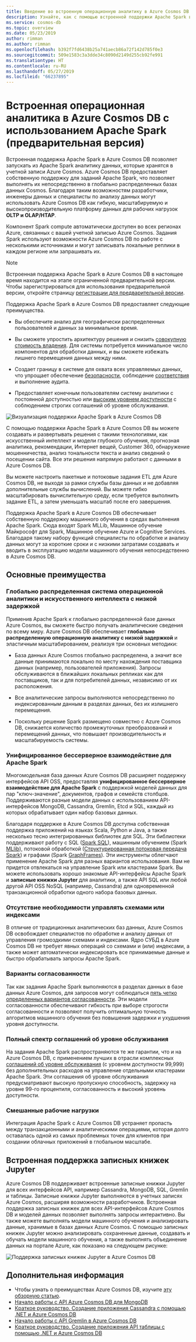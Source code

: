 ```yaml
---
title: Введение во встроенную операционную аналитику в Azure Cosmos DB с использованием Apache Spark
description: Узнайте, как с помощью встроенной поддержки Apache Spark в Azure Cosmos DB выполнять задачи операционной аналитики и искусственного интеллекта.
ms.service: cosmos-db
ms.topic: overview
ms.date: 05/23/2019
author: rimman
ms.author: rimman
ms.openlocfilehash: b392f7fd6438b25a741aecb86a72f142d785f0e3
ms.sourcegitcommit: 509e1583c3a3dde34c8090d2149d255cb92fe991
ms.translationtype: HT
ms.contentlocale: ru-RU
ms.lasthandoff: 05/27/2019
ms.locfileid: "66237895"
---
```

# <a name="built-in-operational-analytics-in-azure-cosmos-db-with-apache-spark-preview"></a>Встроенная операционная аналитика в Azure Cosmos DB с использованием Apache Spark (предварительная версия) 

Встроенная поддержка Apache Spark в Azure Cosmos DB позволяет запускать из Apache Spark аналитику данных, которые хранятся в учетной записи Azure Cosmos. Azure Cosmos DB предоставляет собственную поддержку для заданий Apache Spark, что позволяет выполнять их непосредственно в глобально распределенных базах данных Cosmos. Благодаря таким возможностям разработчики, инженеры данных и специалисты по анализу данных могут использовать Azure Cosmos DB как гибкую, масштабируемую и высокопроизводительную платформу данных для рабочих нагрузок **OLTP и OLAP/HTAP**. 

Компонент Spark compute автоматически доступен во всех регионах Azure, связанных с вашей учетной записью Azure Cosmos. Задания Spark используют возможности Azure Cosmos DB по работе с несколькими источниками и могут записывать локальные реплики в каждом регионе или запрашивать их. 

> [!NOTE]
> Встроенная поддержка Apache Spark в Azure Cosmos DB в настоящее время находится на этапе ограниченной предварительной версии. Чтобы зарегистрироваться для использования предварительной версии, откройте страницу [регистрации для предварительной версии](https://portal.azure.com/?feature.customportal=false#create/Microsoft.DocumentDB). 

Поддержка Apache Spark в Azure Cosmos DB предоставляет следующие преимущества.

* Вы обеспечите анализ для географически распределенных пользователей и данных за минимальное время.

* Вы сможете упростить архитектуру решения и снизить [совокупную стоимость владения](total-cost-ownership.md). Для системы потребуется минимальное число компонентов для обработки данных, и вы сможете избежать лишнего перемещения данных между ними.

* Создает границу в системе для охвата всех управляемых данных, что упрощает обеспечение [безопасности](secure-access-to-data.md), соблюдение [соответствия](compliance.md) и выполнение аудита.

* Предоставляет конечным пользователям систему аналитики с постоянной доступностью или [высоким уровнем доступности](high-availability.md) с соблюдением строгих соглашений об уровне обслуживания.

![Визуализация поддержки Apache Spark в Azure Cosmos DB](./media/spark-api-introduction/spark-api-visualization.png)
 
С помощью поддержки Apache Spark в Azure Cosmos DB вы можете создавать и развертывать решения с такими технологиями, как искусственный интеллект и модели глубокого обучения, прогнозная аналитика, рекомендации, Интернет вещей, Customer 360, обнаружение мошенничества, анализ тональности текста и анализ сведений о посещении сайта. Все эти решения напрямую работают с данными в Azure Cosmos DB.

Вы можете настроить пакетные и потоковые задания ETL для Azure Cosmos DB, не выходя за рамки службы базы данных и не добавляя дополнительные службы вычислений. Вы можете гибко масштабировать вычислительную среду, если требуется выполнить задание ETL, а затем уменьшать масштаб после его завершения.

Поддержка Apache Spark в Azure Cosmos DB обеспечивает собственную поддержку машинного обучения в средах выполнения Apache Spark. Сюда входят Spark MLLib, Машинное обучение Майкрософт для Spark, Машинное обучение Azure и Cognitive Services. Благодаря такому набору функций специалисты по обработке и анализу данных могут за короткие сроки и с низкими затратами создавать и вводить в эксплуатацию модели машинного обучения непосредственно в Azure Cosmos DB.


## <a name="key-benefits"></a>Основные преимущества

### <a name="globally-distributed-low-latency-operational-analytics-and-ai"></a>Глобально распределенная система операционной аналитики и искусственного интеллекта с низкой задержкой

Применив Apache Spark к глобально распределенной базе данных Azure Cosmos, вы сможете быстро получать аналитические сведения по всему миру. Azure Cosmos DB обеспечивает **глобально распределенную операционную аналитику с низкой задержкой** и эластичным масштабированием, реализуя три основных методики:

* База данных Azure Cosmos глобально распределена, а значит все данные принимаются локально по месту нахождения поставщика данных (например, пользователей приложения). Запросы обслуживаются в ближайших локальных репликах как для поставщиков, так и для потребителей данных, независимо от их расположения. 

* Все аналитические запросы выполняются непосредственно по индексированным данным в разделах данных, без их излишнего перемещения. 

* Поскольку решение Spark размещено совместно с Azure Cosmos DB, снижается количество промежуточных преобразований и перемещений данных, что повышает производительность и масштабируемость системы.

### <a name="unified-serverless-experience-for-apache-spark"></a>Унифицированное бессерверное взаимодействие для Apache Spark

Многомодельная база данных Azure Cosmos DB расширяет поддержку интерфейсов API OSS, предоставляя **унифицированное бессерверное взаимодействие для Apache Spark** с поддержкой моделей данных для пар "ключ-значение", документов, графов и семейств столбцов. Поддерживаются разные модели данных с использованием API-интерфейсов MongoDB, Cassandra, Gremlin, Etcd и SQL, каждый из которых обрабатывает один набор базовых данных. 

Благодаря поддержке в Azure Cosmos DB доступна собственная поддержка приложений на языках Scala, Python и Java, а также несколько тесно интегрированных библиотек для SQL. Эти библиотеки поддерживают работу с SQL ([Spark SQL](https://spark.apache.org/sql/)), машинным обучением (Spark [MLlib](https://spark.apache.org/mllib/)), потоковой обработкой ([Структурированная потоковая передача Spark](https://spark.apache.org/streaming/)) и графами (Spark [GraphFrames]( https://docs.databricks.com/spark/latest/graph-analysis/graphframes/user-guide-python.html)). Эти инструменты облегчают применение Apache Spark для разных вариантов использования. Вам не придется отвлекаться на управление Spark или кластерами Spark. Вы можете использовать хорошо знакомые API-интерфейсы Apache Spark и **записные книжки Jupyter** для аналитики, а также API SQL или любой другой API OSS NoSQL (например, Cassandra) для одновременной транзакционной обработки одного набора базовых данных.

### <a name="no-schema-or-index-management"></a>Отсутствие необходимости управлять схемами или индексами

В отличие от традиционных аналитических баз данных, Azure Cosmos DB освобождает специалистов по обработке и анализу данных от управления громоздкими схемами и индексами. Ядро СУБД в Azure Cosmos DB не требует явных операций со схемами и (или) индексами, а также может автоматически индексировать все принимаемые данные и быстро обрабатывать запросы Apache Spark. 

### <a name="consistency-choices"></a>Варианты согласованности

Так как задания Apache Spark выполняются в разделах данных в базе данных Azure Cosmos, для запросов могут соблюдаться [пять четко определенных вариантов согласованности](consistency-levels.md). Эти модели согласованности обеспечивают гибкость при выборе строгости согласованности и позволяют получить оптимальную точность алгоритмов машинного обучения без повышения задержки и ухудшения уровня доступности. 

### <a name="comprehensive-slas"></a>Полный спектр соглашений об уровне обслуживания

На задания Apache Spark распространяются те же гарантии, что и на Azure Cosmos DB, с применением лучших в отрасли комплексных [соглашений об уровне обслуживания](https://azure.microsoft.com/support/legal/sla/documentdb/v1_1/) (с уровнем доступности 99,999) без дополнительных расходов на управление отдельными кластерами Apache Spark. Эти соглашения об уровне обслуживания предусматривают высокую пропускную способность, задержку на уровне 99-го процентиля, согласованность и высокий уровень доступности. 

### <a name="mixed-workloads"></a>Смешанные рабочие нагрузки

Интеграция Apache Spark с Azure Cosmos DB устраняет пропасть между транзакционными и аналитическими операциями, которая долго оставалась одной из самых проблемных точек для клиентов при создании облачных приложений в глобальном масштабе. 

## <a name="built-in-jupyter-notebooks-support"></a>Встроенная поддержка записных книжек Jupyter

Azure Cosmos DB поддерживает встроенные записные книжки Jupyter для всех интерфейсов API, например Cassandra, MongoDB, SQL, Gremlin и таблицы. Записные книжки Jupyter выполняются в учетных записях Azure Cosmos, расширяя возможности разработчиков. Встроенная поддержка записных книжек для всех API-интерфейсов Azure Cosmos DB и моделей данных позволяет выполнять запросы интерактивно. Вы также можете выполнять модели машинного обучения и анализировать данные, хранимые в базах данных Azure Cosmos. С помощью записных книжек Jupyter можно анализировать сохраненные данные, создавать и обучать модели машинного обучения, а также выполнять объединение данных на портале Azure, как показано на следующем рисунке:

![Поддержка записных книжек Jupyter в Azure Cosmos DB](./media/spark-api-introduction/jupyter-notebooks-portal.png)

## <a name="next-steps"></a>Дополнительная информация

* Чтобы узнать о преимуществах Azure Cosmos DB, изучите [эту обзорную статью](introduction.md).
* [Начало работы с API Azure Cosmos DB для MongoDB](mongodb-introduction.md)
* [Краткое руководство. Создание приложения Cassandra с помощью .NET и Azure Cosmos DB](cassandra-introduction.md)
* [Начало работы с API Gremlin в Azure Cosmos DB](graph-introduction.md)
* [Краткое руководство. Создание приложения API таблицы с помощью .NET и Azure Cosmos DB](table-introduction.md)




